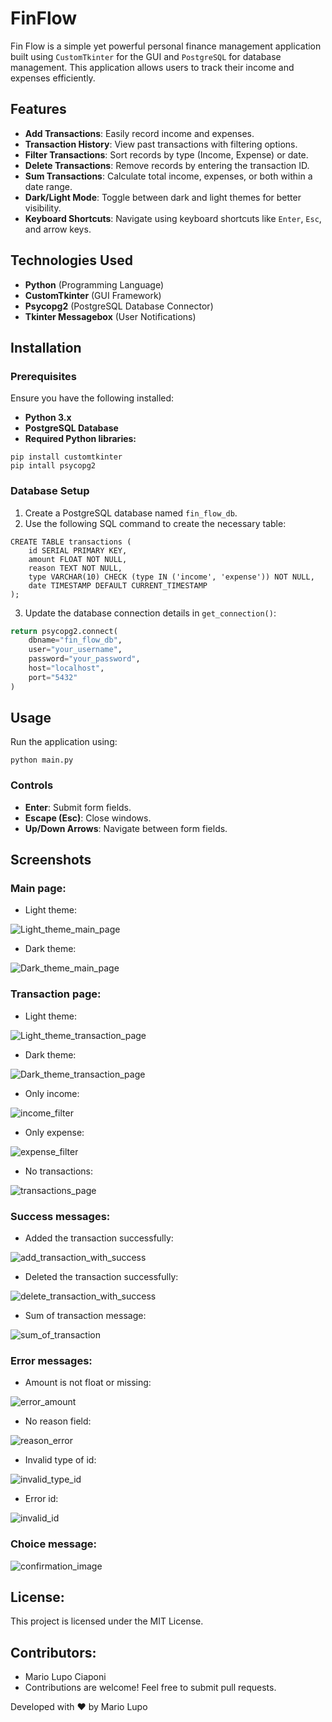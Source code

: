 # FinFlow

Fin Flow is a simple yet powerful personal finance management application built using `CustomTkinter` 
for the GUI and `PostgreSQL` for database management. This application allows users to track their 
income and expenses efficiently.

## Features

- **Add Transactions**: Easily record income and expenses.
- **Transaction History**: View past transactions with filtering options.
- **Filter Transactions**: Sort records by type (Income, Expense) or date.
- **Delete Transactions**: Remove records by entering the transaction ID.
- **Sum Transactions**: Calculate total income, expenses, or both within a date range.
- **Dark/Light Mode**: Toggle between dark and light themes for better visibility.
- **Keyboard Shortcuts**: Navigate using keyboard shortcuts like `Enter`, `Esc`, and arrow keys.

## Technologies Used

- **Python** (Programming Language)
- **CustomTkinter** (GUI Framework)
- **Psycopg2** (PostgreSQL Database Connector)
- **Tkinter Messagebox** (User Notifications)

## Installation

### Prerequisites

Ensure you have the following installed:

- **Python 3.x**
- **PostgreSQL Database**
- **Required Python libraries:**


``` shell
pip install customtkinter 
pip intall psycopg2
```

### Database Setup

1. Create a PostgreSQL database named `fin_flow_db`.
2. Use the following SQL command to create the necessary table:

```postgresql
CREATE TABLE transactions (
    id SERIAL PRIMARY KEY,
    amount FLOAT NOT NULL,
    reason TEXT NOT NULL,
    type VARCHAR(10) CHECK (type IN ('income', 'expense')) NOT NULL,
    date TIMESTAMP DEFAULT CURRENT_TIMESTAMP
);
```

3. Update the database connection details in `get_connection()`:
```python
return psycopg2.connect(
    dbname="fin_flow_db",
    user="your_username",
    password="your_password",
    host="localhost",
    port="5432"
)
```

## Usage

Run the application using:

```shell
python main.py
```

### Controls

- **Enter**: Submit form fields.
- **Escape (Esc)**: Close windows.
- **Up/Down Arrows**: Navigate between form fields.


## Screenshots

### Main page:
- Light theme:

![Light_theme_main_page](images/light_theme_main_screen.png)

- Dark theme:

![Dark_theme_main_page](images/dark_theme_main_screen.png)

### Transaction page:

- Light theme:

![Light_theme_transaction_page](images/light_theme_transaction_screen.png)

- Dark theme:

![Dark_theme_transaction_page](images/dark_theme_transaction_screen.png)

- Only income:

![income_filter](images/only_income.png)

- Only expense:

![expense_filter](images/only_expense.png)

- No transactions:

![transactions_page](images/no_transactions_found.png)

### Success messages:

- Added the transaction successfully:

![add_transaction_with_success](images/success_message_on_adding.png)

- Deleted the transaction successfully:

![delete_transaction_with_success](images/delete_success_message.png)

- Sum of transaction message:

![sum_of_transaction](images/total_sum_message.png)

### Error messages:

- Amount is not float or missing:

![error_amount](images/amount_error.png)

- No reason field:

![reason_error](images/empty_error.png)

- Invalid type of id:

![invalid_type_id](images/error_message_on_invalid_input.png)

- Error id:

![invalid_id](images/error_no_transaction_found.png)

### Choice message:

![confirmation_image](images/confirmation_message.png)


## License:

This project is licensed under the MIT License.

## Contributors:

- Mario Lupo Ciaponi
- Contributions are welcome! Feel free to submit pull requests.


Developed with ❤️ by Mario Lupo
